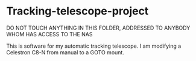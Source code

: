 # Tracking-telescope-project
DO NOT TOUCH ANYTHING IN THIS FOLDER, ADDRESSED TO ANYBODY WHOM HAS ACCESS TO THE NAS


This is software for my automatic tracking telescope. I am modifying a Celestron C8-N from manual to a GOTO mount.
